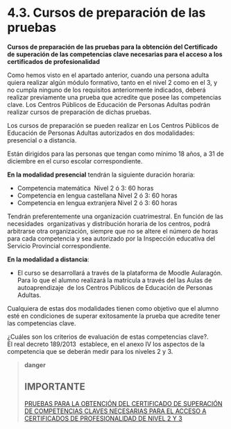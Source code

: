 
# 4.3. Cursos de preparación de las pruebas

**Cursos de preparación de las pruebas para la obtención del Certificado de superación de las competencias clave necesarias para el acceso a los certificados de profesionalidad**

Como hemos visto en el apartado anterior, cuando una persona adulta quiera realizar algún módulo formativo, tanto en el nivel 2 como en el 3, y no cumpla ninguno de los requisitos anteriormente indicados, deberá realizar previamente una prueba que acredite que posee las competencias clave. Los Centros Públicos de Educación de Personas Adultas podrán realizar cursos de preparación de dichas pruebas.

Los cursos de preparación se pueden realizar en Los Centros Públicos de Educación de Personas Adultas autorizados en dos modalidades: presencial o a distancia.

Están dirigidos para las personas que tengan como mínimo 18 años, a 31 de diciembre en el curso escolar correspondiente.

**En la modalidad presencial** tendrán la siguiente duración horaria:

- Competencia matemática  Nivel 2 ó 3: 60 horas
- Competencia en lengua castellana Nivel 2 ó 3: 60 horas
- Competencia en lengua extranjera Nivel 2 ó 3: 60 horas

Tendrán preferentemente una organización cuatrimestral. En función de las necesidades  organizativas y distribución horaria de los centros, podrá arbitrarse otra organización, siempre que no se altere el número de horas para cada competencia y sea autorizado por la Inspección educativa del Servicio Provincial correspondiente.

**En la modalidad a distancia**:

- El curso se desarrollará a través de la plataforma de Moodle Aularagón. Para lo que el alumno realizará la matrícula a través del las Aulas de autoaprendizaje  de los Centros Públicos de Educación de Personas Adultas.

Cualquiera de estas dos modalidades tienen como objetivo que el alumno esté en condiciones de superar exitosamente la prueba que acredite tener las competencias clave.

¿Cuáles son los criterios de evaluación de estas competencias clave?.<br/> El real decreto 189/2013  establece, en el anexo IV los aspectos de la competencia que se deberán medir para los niveles 2 y 3.

>**danger**
>## IMPORTANTE
>
>[PRUEBAS PARA LA OBTENCIÓN DEL CERTIFICADO DE SUPERACIÓN DE COMPETENCIAS CLAVES NECESARIAS PARA EL ACCESO A CERTIFICADOS DE PROFESIONALIDAD DE NIVEL 2 Y 3](http://www.educaragon.org/guiaeducativa/guia_educativa_permanente.asp?sepRuta=Sistema+Educativo%2F%3Ca+href%3D%27%2Feducacion%5Fno%5Funi%2Easp%27%3EEnse%F1anza+no+Universitaria%3C%2Fa%3E%2F&amp;guiaeducativa=&amp;strSeccion=PPI04&amp;titpadre=Educaci%F3n+permanente&amp;arrpadres=$Pruebas+libres+y+de+acceso+para+personas+adultas&amp;arrides=$1228&amp;arridesvin=$&amp;lngArbol=2410&amp;lngArbolvinculado=)
